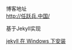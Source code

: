 博客地址   
<http://任跃兵.中国/>


基于Jekyll实现  

[jekyll 在 Windows 下安装](http://xn--boq33di96g.xn--fiqs8s/jekyll/jekyll%20%E5%9C%A8%20Windows%20%E4%B8%8B%E5%AE%89%E8%A3%85/)